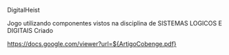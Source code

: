 DigitalHeist

Jogo utilizando componentes vistos na disciplina de SISTEMAS LOGICOS E DIGITAIS
Criado 

https://docs.google.com/viewer?url=${ArtigoCobenge.pdf}

